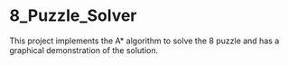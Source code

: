 # 8_Puzzle_Solver
This project implements the A* algorithm to solve the 8 puzzle and has a graphical demonstration of the solution.
